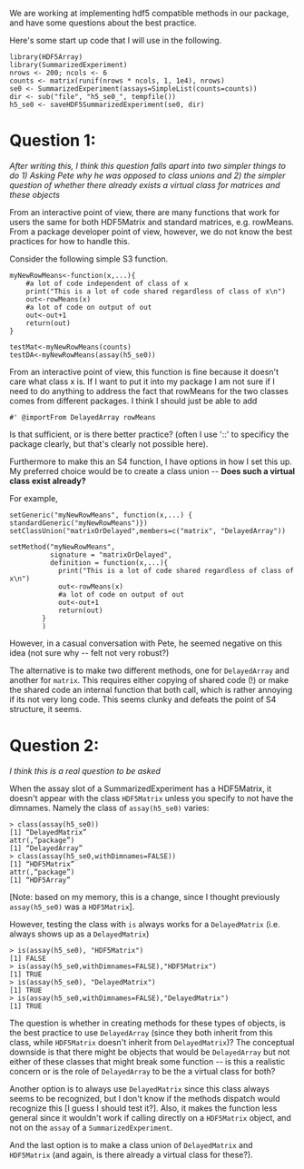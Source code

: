 We are working at implementing hdf5 compatible methods in our package, and have some questions about the best practice. 

Here's some start up code that I will use in the following.

```
library(HDF5Array)
library(SummarizedExperiment)
nrows <- 200; ncols <- 6
counts <- matrix(runif(nrows * ncols, 1, 1e4), nrows)
se0 <- SummarizedExperiment(assays=SimpleList(counts=counts))
dir <- sub("file", "h5_se0_", tempfile())
h5_se0 <- saveHDF5SummarizedExperiment(se0, dir)
```

# Question 1: 

*After writing this, I think this question falls apart into two simpler things to do 1) Asking Pete why he was opposed to class unions and 2) the simpler question of whether there already exists a virtual class for matrices and these objects*

From an interactive point of view, there are many functions that work for users the same for both HDF5Matrix and standard matrices, e.g. rowMeans. From a package developer point of view, however, we do not know the best practices for how to handle this. 

Consider the following simple S3 function. 

```
myNewRowMeans<-function(x,...){
	#a lot of code independent of class of x
	print("This is a lot of code shared regardless of class of x\n")
	out<-rowMeans(x)
	#a lot of code on output of out
	out<-out+1
	return(out)	
}
```

```
testMat<-myNewRowMeans(counts)
testDA<-myNewRowMeans(assay(h5_se0))
```

From an interactive point of view, this function is fine because it doesn't care what class x is. If I want to put it into my package I am not sure if I need to do anything to address the fact that rowMeans for the two classes comes from different packages. I think I should just be able to add

```
#' @importFrom DelayedArray rowMeans
```

Is that sufficient, or is there better practice? (often I use '::' to specificy the package clearly, but that's clearly not possible here).

Furthermore to make this an S4 function, I have options in how I set this up. My preferred choice would be to create a class union -- **Does such a virtual class exist already?**

For example,

```
setGeneric("myNewRowMeans", function(x,...) { standardGeneric("myNewRowMeans")})
setClassUnion("matrixOrDelayed",members=c("matrix", "DelayedArray"))

setMethod("myNewRowMeans", 
          signature = "matrixOrDelayed",
          definition = function(x,...){
		  	print("This is a lot of code shared regardless of class of x\n")
		  	out<-rowMeans(x)
		  	#a lot of code on output of out
		  	out<-out+1
		  	return(out)	
		}
		)
```

However, in a casual conversation with Pete, he seemed negative on this idea (not sure why -- felt not very robust?)

The alternative is to make two different methods, one for `DelayedArray` and another for `matrix`. This requires either copying of shared code (!) or make the shared code an internal function that both call, which is rather annoying if its not very long code. This seems clunky and defeats the point of S4 structure, it seems. 

# Question 2:

*I think this is a real question to be asked*

When the assay slot of a SummarizedExperiment has a HDF5Matrix, it doesn't appear with the class `HDF5Matrix` unless you specify to not have the dimnames. Namely the class of `assay(h5_se0)` varies:

```
> class(assay(h5_se0))
[1] “DelayedMatrix”
attr(,“package”)
[1] “DelayedArray”
> class(assay(h5_se0,withDimnames=FALSE))
[1] “HDF5Matrix”
attr(,“package”)
[1] “HDF5Array”
```
[Note: based on my memory, this is a change, since I thought previously `assay(h5_se0)` was a `HDF5Matrix`].


However, testing the class with `is` always works for a `DelayedMatrix` (i.e. always shows up as a `DelayedMatrix`)

```
> is(assay(h5_se0), "HDF5Matrix")
[1] FALSE
> is(assay(h5_se0,withDimnames=FALSE),"HDF5Matrix")
[1] TRUE
> is(assay(h5_se0), "DelayedMatrix")
[1] TRUE
> is(assay(h5_se0,withDimnames=FALSE),"DelayedMatrix")
[1] TRUE
```


The question is whether in creating methods for these types of objects, is the best practice to use `DelayedArray` (since they both inherit from this class, while `HDF5Matrix` doesn't inherit from `DelayedMatrix`)? The conceptual downside is that there might be objects that would be `DelayedArray` but not either of these classes that might break some function -- is this a realistic concern or is the role of `DelayedArray` to be the a virtual class for both?

Another option is to always use `DelayedMatrix` since this class always seems to be recognized, but I don't know if the methods dispatch  would recognize this [I guess I should test it?]. Also, it makes the function less general since it wouldn't work if calling directly on a `HDF5Matrix` object, and not on the `assay` of a `SummarizedExperiment`.

And the last option is to make a class union of `DelayedMatrix` and `HDF5Matrix` (and again, is there already a virtual class for these?).
